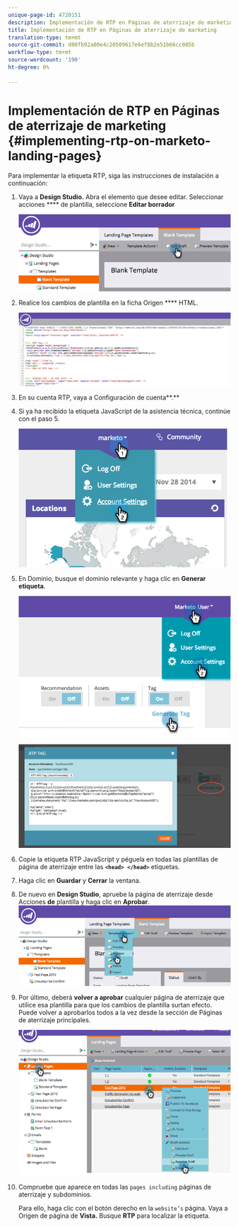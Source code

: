 ```yaml
---
unique-page-id: 4720151
description: Implementación de RTP en Páginas de aterrizaje de marketing - Documentos de marketing - Documentación del producto
title: Implementación de RTP en Páginas de aterrizaje de marketing
translation-type: tm+mt
source-git-commit: d88fb92a00e4c20509617e6ef8b2e51b66cc085b
workflow-type: tm+mt
source-wordcount: '190'
ht-degree: 0%

---
```



# Implementación de RTP en Páginas de aterrizaje de marketing {#implementing-rtp-on-marketo-landing-pages}

Para implementar la etiqueta RTP, siga las instrucciones de instalación a continuación:

1. Vaya a **Design Studio.** Abra el elemento que desee editar. Seleccionar acciones **** de plantilla, seleccione **Editar borrador**

   ![](assets/image2015-4-26-18-3a27-3a4.png)

1. Realice los cambios de plantilla en la ficha Origen **** HTML.

   ![](assets/image2015-4-26-18-3a28-3a17.png)

1. En su cuenta RTP, vaya a Configuración de cuenta**.**

1. Si ya ha recibido la etiqueta JavaScript de la asistencia técnica, continúe con el paso 5.

   ![](assets/image2014-11-30-15-3a19-3a21-2.png)

1. En Dominio, busque el dominio relevante y haga clic en **Generar etiqueta**.

   ![](assets/image2015-4-26-18-3a27-3a35.png)

   ![](assets/image2014-11-30-15-3a20-3a17-2.png)

1. Copie la etiqueta RTP JavaScript y péguela en todas las plantillas de página de aterrizaje entre las **`<head> </head>`** etiquetas.
1. Haga clic en **Guardar** y **Cerrar** la ventana.
1. De nuevo en **Design Studio**, apruebe la página de aterrizaje desde Acciones **de** plantilla y haga clic en **Aprobar**.\
   ![](assets/image2015-4-26-18-3a28-3a30.png)

1. Por último, deberá **volver a aprobar** cualquier página de aterrizaje que utilice esa plantilla para que los cambios de plantilla surtan efecto. Puede volver a aprobarlos todos a la vez desde la sección de Páginas de aterrizaje principales.

   ![](assets/image2015-4-26-18-3a28-3a49.png)

1. Compruebe que aparece en todas las `pages including` páginas de aterrizaje y subdominios.

   Para ello, haga clic con el botón derecho en la `website’s` página. Vaya a Origen de página de **Vista.** Busque **RTP** para localizar la etiqueta.

